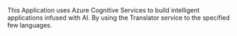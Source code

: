 This Application uses Azure Cognitive Services to build intelligent applications infused with AI. By using the Translator service to the specified few languages.